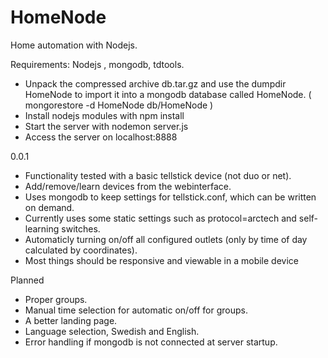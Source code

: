HomeNode
========

Home automation with Nodejs.

Requirements: Nodejs , mongodb, tdtools.

* Unpack the compressed archive db.tar.gz and use the dumpdir HomeNode to import it into a mongodb database called HomeNode.
  ( mongorestore -d HomeNode db/HomeNode )
* Install nodejs modules with npm install
* Start the server with nodemon server.js
* Access the server on localhost:8888


0.0.1
 * Functionality tested with a basic tellstick device (not duo or net).
 * Add/remove/learn devices from the webinterface.
 * Uses mongodb to keep settings for tellstick.conf, which can be written on demand.
 * Currently uses some static settings such as protocol=arctech and self-learning switches.
 * Automaticly turning on/off all configured outlets (only by time of day calculated by coordinates).
 * Most things should be responsive and viewable in a mobile device

Planned
 * Proper groups.
 * Manual time selection for automatic on/off for groups.
 * A better landing page.
 * Language selection, Swedish and English.
 * Error handling if mongodb is not connected at server startup.
